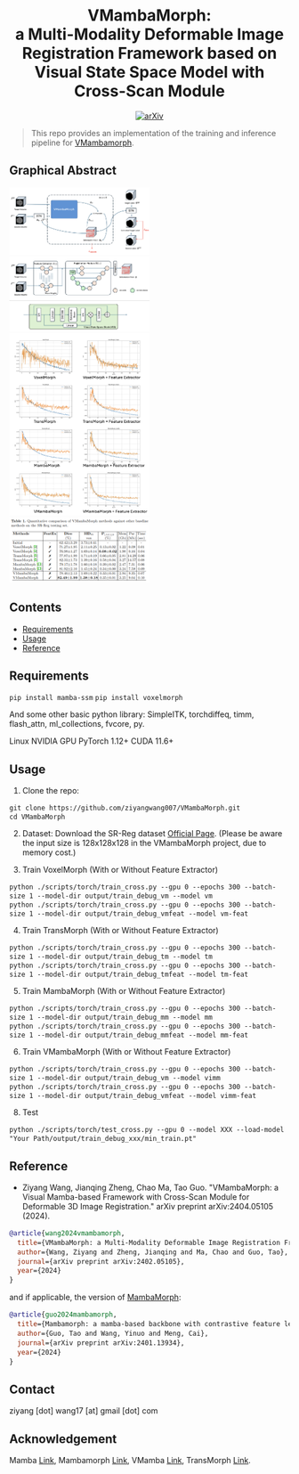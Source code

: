 <div align="center">
<h1> <b>VMambaMorph</b>: <br />a Multi-Modality Deformable Image Registration Framework based on Visual State Space Model with Cross-Scan Module </h1>

[![arXiv](https://img.shields.io/badge/arXiv-2404.05105-b31b1b.svg)](https://arxiv.org/abs/2404.05105)

</div>

> This repo provides an implementation of the training and inference pipeline for [VMambamorph](https://arxiv.org/abs/2404.05105). 

## Graphical Abstract

<img src="img/recursive.png" width="50%" height="auto">
<img src="img/framework.png" width="50%" height="auto">
<img src="img/history.png" width="50%" height="auto">
<img src="img/results.png" width="50%" height="auto">


## Contents ###
- [Requirements](#requirements)
- [Usage](#usage)
- [Reference](#reference)
  
## Requirements

`pip install mamba-ssm`
`pip install voxelmorph`

And some other basic python library: SimpleITK, torchdiffeq, timm, flash_attn, ml_collections, fvcore, py.

Linux
NVIDIA GPU
PyTorch 1.12+
CUDA 11.6+


## Usage

1. Clone the repo:
```shell
git clone https://github.com/ziyangwang007/VMambaMorph.git 
cd VMambaMorph
```

2. Dataset:
Download the SR-Reg dataset [Official Page](https://github.com/Guo-Stone/MambaMorph). 
(Please be aware the input size is 128x128x128 in the VMambaMorph project, due to memory cost.)

3. Train VoxelMorph (With or Without Feature Extractor)
```shell
python ./scripts/torch/train_cross.py --gpu 0 --epochs 300 --batch-size 1 --model-dir output/train_debug_vm --model vm
python ./scripts/torch/train_cross.py --gpu 0 --epochs 300 --batch-size 1 --model-dir output/train_debug_vmfeat --model vm-feat
```

4. Train TransMorph (With or Without Feature Extractor)
```shell
python ./scripts/torch/train_cross.py --gpu 0 --epochs 300 --batch-size 1 --model-dir output/train_debug_tm --model tm
python ./scripts/torch/train_cross.py --gpu 0 --epochs 300 --batch-size 1 --model-dir output/train_debug_tmfeat --model tm-feat
```

5. Train MambaMorph (With or Without Feature Extractor)
```shell
python ./scripts/torch/train_cross.py --gpu 0 --epochs 300 --batch-size 1 --model-dir output/train_debug_mm --model mm
python ./scripts/torch/train_cross.py --gpu 0 --epochs 300 --batch-size 1 --model-dir output/train_debug_mmfeat --model mm-feat
```

6. Train VMambaMorph (With or Without Feature Extractor)
```shell
python ./scripts/torch/train_cross.py --gpu 0 --epochs 300 --batch-size 1 --model-dir output/train_debug_vm --model vimm
python ./scripts/torch/train_cross.py --gpu 0 --epochs 300 --batch-size 1 --model-dir output/train_debug_vmfeat --model vimm-feat
```

8. Test
```shell
python ./scripts/torch/test_cross.py --gpu 0 --model XXX --load-model "Your Path/output/train_debug_xxx/min_train.pt"
```

## Reference
- Ziyang Wang, Jianqing Zheng, Chao Ma, Tao Guo. "VMambaMorph: a Visual Mamba-based Framework with Cross-Scan Module for Deformable 3D Image Registration." arXiv preprint arXiv:2404.05105 (2024).
```bibtex
@article{wang2024vmambamorph,
  title={VMambaMorph: a Multi-Modality Deformable Image Registration Framework based on Visual State Space Model with Cross-Scan Module},
  author={Wang, Ziyang and Zheng, Jianqing and Ma, Chao and Guo, Tao},
  journal={arXiv preprint arXiv:2402.05105},
  year={2024}
}
```
and if applicable, the version of [MambaMorph](https://github.com/Guo-Stone/MambaMorph):
```bibtex
@article{guo2024mambamorph,
  title={Mambamorph: a mamba-based backbone with contrastive feature learning for deformable mr-ct registration},
  author={Guo, Tao and Wang, Yinuo and Meng, Cai},
  journal={arXiv preprint arXiv:2401.13934},
  year={2024}
}
```


## Contact

ziyang [dot] wang17 [at] gmail [dot] com


## Acknowledgement
Mamba [Link](https://github.com/state-spaces/mamba), Mambamorph [Link](https://github.com/Guo-Stone/MambaMorph), VMamba [Link](https://github.com/MzeroMiko/VMamba), TransMorph [Link](https://github.com/junyuchen245/TransMorph_Transformer_for_Medical_Image_Registration).
